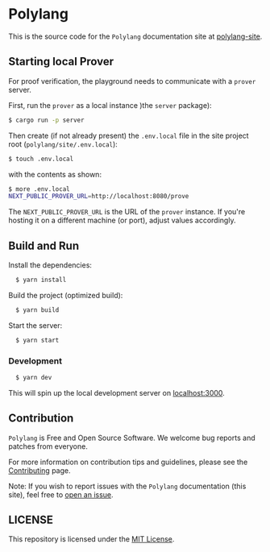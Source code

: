 # Polylang

This is the source code for the `Polylang` documentation site at [polylang-site](https://polylang.dev/).

## Starting local Prover

For proof verification, the playground needs to communicate with a `prover` server.

First, run the `prover` as a local instance )the `server` package):

```bash
$ cargo run -p server
```
Then create (if not already present) the `.env.local` file in the site project root (`polylang/site/.env.local`):

```bash
$ touch .env.local
```
with the contents as shown:

```bash
$ more .env.local
NEXT_PUBLIC_PROVER_URL=http://localhost:8080/prove
```

The `NEXT_PUBLIC_PROVER_URL` is the URL of the `prover` instance. If you're hosting it on a different machine (or port), adjust values accordingly.

## Build and Run

Install the dependencies:

```bash
  $ yarn install
```

Build the project (optimized build):

```bash
  $ yarn build
```

Start the server:

```bash
  $ yarn start
```

### Development

```bash
  $ yarn dev
```

This will spin up the local development server on [localhost:3000](localhost:3000).

## Contribution

`Polylang` is Free and Open Source Software. We welcome bug reports and patches from everyone.

For more information on contribution tips and guidelines, please see the [Contributing](https://github.com/polybase/polylang/blob/main/CONTRIBUTING.md) page.

Note: If you wish to report issues with the `Polylang` documentation (this site), feel free to [open an issue](https://github.com/polybase/polylang/issues).

## LICENSE

This repository is licensed under the [MIT License](LICENSE.md).